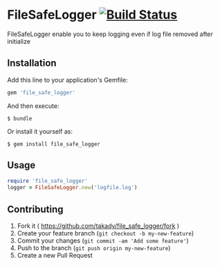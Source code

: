 # FileSafeLogger [![Build Status](https://travis-ci.org/takady/file_safe_logger.svg)](https://travis-ci.org/takady/file_safe_logger)

FileSafeLogger enable you to keep logging even if log file removed after initialize

## Installation

Add this line to your application's Gemfile:

```ruby
gem 'file_safe_logger'
```

And then execute:

    $ bundle

Or install it yourself as:

    $ gem install file_safe_logger

## Usage

```ruby
require 'file_safe_logger'
logger = FileSafeLogger.new('logfile.log')
```

## Contributing

1. Fork it ( https://github.com/takady/file_safe_logger/fork )
2. Create your feature branch (`git checkout -b my-new-feature`)
3. Commit your changes (`git commit -am 'Add some feature'`)
4. Push to the branch (`git push origin my-new-feature`)
5. Create a new Pull Request
